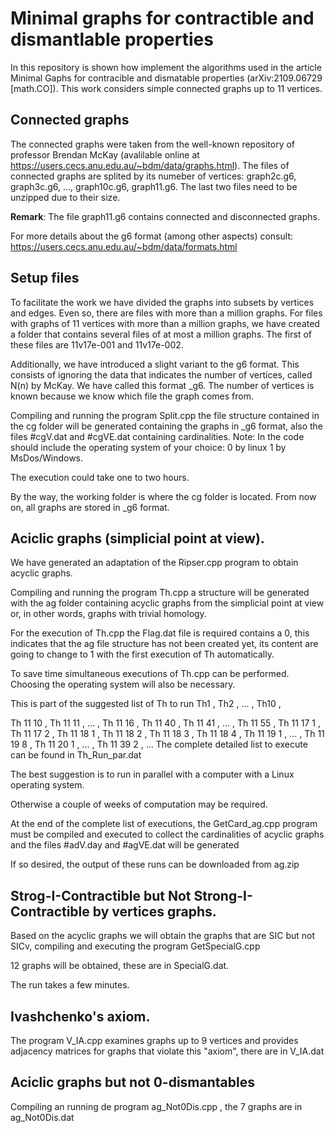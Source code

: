 # Minimal graphs for contractible and dismantlable properties
In this repository is shown how implement the algorithms used in the article Minimal Gaphs for contracible and dismatable properties (arXiv:2109.06729 [math.CO]).
This work considers simple connected graphs up to 11 vertices.

## Connected graphs
The connected graphs were taken from the well-known repository of professor Brendan McKay (avalilable online at https://users.cecs.anu.edu.au/~bdm/data/graphs.html). The files of connected graphs are splited by its numeber of vertices: graph2c.g6, graph3c.g6, ..., graph10c.g6, graph11.g6. The last two files need to be unzipped due to their size.

**Remark**: The file graph11.g6 contains connected and disconnected graphs.

For more details about the g6 format (among other aspects) consult: https://users.cecs.anu.edu.au/~bdm/data/formats.html

## Setup files 
To facilitate the work we have divided the graphs into subsets by vertices and edges. Even so, there are files with more than a million graphs. For files with graphs of 11 vertices with more than a million graphs, we have created a folder that contains several files of at most a million graphs. The first of these files are
11v17e-001 and 11v17e-002.

Additionally, we have introduced a slight variant to the g6 format. This consists of ignoring the data that indicates the number of vertices, called N(n) by McKay. We have called this format _g6. The number of vertices is known because we know which file the graph comes from.

Compiling and running the program Split.cpp the file structure contained in the cg folder will be generated  containing the graphs in _g6 format, also the files #cgV.dat and #cgVE.dat containing cardinalities.
Note: In the code should include the operating system of your choice:
0 by linux
1 by MsDos/Windows.

The execution could take one to two hours.

By the way, the working folder is where the cg folder is located.
From now on, all graphs are stored in _g6 format.

## Aciclic graphs (simplicial point at view).
We have generated an adaptation of the Ripser.cpp program to obtain acyclic graphs.

Compiling and running the program Th.cpp a structure will be generated with the ag folder containing acyclic graphs from the simplicial point at view or, in other words, graphs with trivial homology.

For the execution of Th.cpp the Flag.dat file is required
contains a 0, this indicates that the ag file structure has not been created yet, its content are going to change to 1 with the first execution of Th automatically.

To save time simultaneous executions of Th.cpp can be performed. Choosing the operating system will also be necessary.

This is part of the suggested list of Th to run
Th1 , Th2 , ... , Th10 ,

Th 11 10 ,
Th 11 11 ,
... ,
Th 11 16 ,
Th 11 40 ,
Th 11 41 ,
... ,
Th 11 55 ,
Th 11 17 1 ,
Th 11 17 2 ,
Th 11 18 1 ,
Th 11 18 2 ,
Th 11 18 3 ,
Th 11 18 4 ,
Th 11 19 1 ,
... ,
Th 11 19 8 ,
Th 11 20 1 ,
... ,
Th 11 39 2 ,
...
The complete detailed list to execute can be found in Th_Run_par.dat

The best suggestion is to run in parallel with a computer with a Linux operating system.

Otherwise a couple of weeks of computation may be required.

At the end of the complete list of executions, the GetCard_ag.cpp program must be compiled and executed to collect the cardinalities of acyclic graphs and the files #adV.day and #agVE.dat will be generated

If so desired, the output of these runs can be downloaded from ag.zip

## Strog-I-Contractible but Not Strong-I-Contractible by vertices graphs.

Based on the acyclic graphs we will obtain the graphs that are SIC but not SICv, compiling and executing the program GetSpecialG.cpp

12 graphs will be obtained, these are in SpecialG.dat.

The run takes a few minutes.

## Ivashchenko's axiom.
The program V_IA.cpp examines graphs up to 9 vertices and provides adjacency matrices for graphs that violate this "axiom", there are in V_IA.dat

## Aciclic graphs but not 0-dismantables
Compiling an running de program ag_Not0Dis.cpp , the 7 graphs are in ag_Not0Dis.dat

